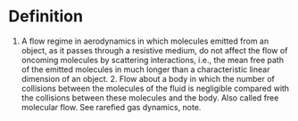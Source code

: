 # Definition

1.  A flow regime in aerodynamics in which molecules emitted from an
    object, as it passes through a resistive medium, do not affect the
    flow of oncoming molecules by scattering interactions, i.e., the
    mean free path of the emitted molecules in much longer than a
    characteristic linear dimension of an object. 2. Flow about a body
    in which the number of collisions between the molecules of the fluid
    is negligible compared with the collisions between these molecules
    and the body. Also called free molecular flow. See rarefied gas
    dynamics, note.
